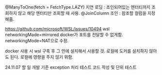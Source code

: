 @ManyToOne(fetch = FetchType.LAZY)
지연 로딩  : 조인되어있는 엔터티까지 조회하지 않고 해당 엔터티만 조회할 때 사용.
@JoinColumn
조인 : 참조할 컬럼을 지정해줌.


https://github.com/microsoft/WSL/issues/10494
wsl networkingMode=mirrored docker가 포트를 전달할 수 없게함.
networkingMode=NAT으로 수정.

docker 사용 시 wsl 구축 후 그 안에 설치해서 사용할 것. 로컬에 도커를 설치하지 않아도 된다.
로컬에 영향을 주지 않기 위함.

24.11.07 할 일
개발 기준 exception 처리
테스트 코드 작성 및 단위 테스트
